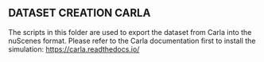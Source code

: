 ## DATASET CREATION CARLA
The scripts in this folder are used to export the dataset from Carla into the nuScenes format. 
Please refer to the Carla documentation first to install the simulation: https://carla.readthedocs.io/
